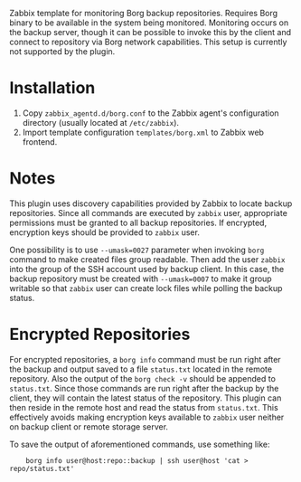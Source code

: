 Zabbix template for monitoring Borg backup repositories. Requires Borg binary to be available in the system being monitored. Monitoring occurs on the backup server, though it can be possible to invoke this by the client and connect to repository via Borg network capabilities. This setup is currently not supported by the plugin.

# Installation
1. Copy `zabbix_agentd.d/borg.conf` to the Zabbix agent's configuration directory (usually located at `/etc/zabbix`).
2. Import template configuration `templates/borg.xml` to Zabbix web frontend.

# Notes
This plugin uses discovery capabilities provided by Zabbix to locate backup repositories. Since all commands are executed by `zabbix` user, appropriate permissions must be granted to all backup repositories. If encrypted, encryption keys should be provided to `zabbix` user.

One possibility is to use `--umask=0027` parameter when invoking `borg` command to make created files group readable. Then add the user `zabbix` into the group of the SSH account used by backup client. In this case, the backup repository must be created with `--umask=0007` to make it group writable so that `zabbix` user can create lock files while polling the backup status.

# Encrypted Repositories
For encrypted repositories, a `borg info` command must be run right after the backup and output saved to a file `status.txt` located in the remote repository. Also the output of the `borg check -v` should be appended to `status.txt`. Since those commands are run right after the backup by the client, they will contain the latest status of the repository. This plugin can then reside in the remote host and read the status from `status.txt`. This effectively avoids making encryption keys available to `zabbix` user neither on backup client or remote storage server.

To save the output of aforementioned commands, use something like:
```
	borg info user@host:repo::backup | ssh user@host 'cat > repo/status.txt'
```